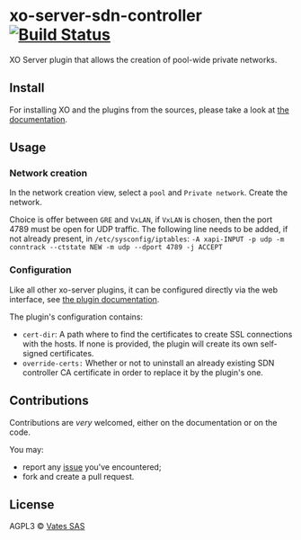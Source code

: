# xo-server-sdn-controller [![Build Status](https://travis-ci.org/vatesfr/xen-orchestra.png?branch=master)](https://travis-ci.org/vatesfr/xen-orchestra)

XO Server plugin that allows the creation of pool-wide private networks.

## Install

For installing XO and the plugins from the sources, please take a look at [the documentation](https://xen-orchestra.com/docs/from_the_sources.html).

## Usage

### Network creation

In the network creation view, select a `pool` and `Private network`.
Create the network.

Choice is offer between `GRE` and `VxLAN`, if `VxLAN` is chosen, then the port 4789 must be open for UDP traffic.
The following line needs to be added, if not already present, in `/etc/sysconfig/iptables`:
`-A xapi-INPUT -p udp -m conntrack --ctstate NEW -m udp --dport 4789 -j ACCEPT`

### Configuration

Like all other xo-server plugins, it can be configured directly via
the web interface, see [the plugin documentation](https://xen-orchestra.com/docs/plugins.html).

The plugin's configuration contains:
- `cert-dir`: A path where to find the certificates to create SSL connections with the hosts.
If none is provided, the plugin will create its own self-signed certificates.
- `override-certs:` Whether or not to uninstall an already existing SDN controller CA certificate in order to replace it by the plugin's one.

## Contributions

Contributions are *very* welcomed, either on the documentation or on
the code.

You may:

- report any [issue](https://github.com/vatesfr/xen-orchestra/issues)
  you've encountered;
- fork and create a pull request.

## License

AGPL3 © [Vates SAS](http://vates.fr)
